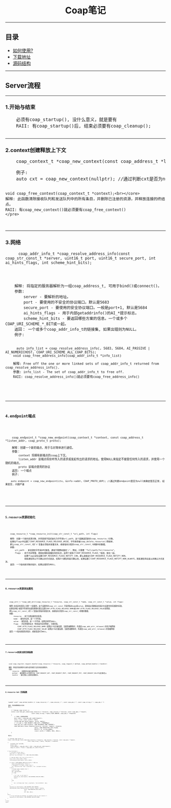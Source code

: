 <div align="center">
	  <h1>Coap笔记</h1>
  <hr/>
</div>

<div id="dir"><h2>目录</h2>
<ul>
    <li><a href="#howToUse">如何使用?</a></li>
    <li><a href="https://github.com/MrHulu/Solution-Selector/release">下载地址</a></li>
    <li><a href="#struct">源码结构</a></li>
</ul>
</div>

<hr/>
<h2>Server流程</h2>

<div id="开始与结束"><hr/>
<h3>1.开始与结束</h3>
	<pre>
	必须有coap_startup(), 没什么意义，就是要有
    RAII: 有coap_startup()后, 结束必须要有coap_cleanup(); 
	</pre>
</div>

<div id="context"><hr/>
<h3>2.context创建释放上下文</h3>
	<pre>
	<core>coap_context_t *coap_new_context(const coap_address_t *listen_addr);<br></core>
    例子: 
	<core>auto cxt = coap_new_context(nullptr); //通过判断cxt是否为null来确定是否正常, 如果是空, 问题严重
    
	void coap_free_context(coap_context_t *context);<br></core>
    解释: 此函数清除接收队列和发送队列中的所有条目，并删除已注册的资源，并释放连接的终结点。
    RAII: 有coap_new_context()就必须要有coap_free_context() 
	</pre>
</div>

<div id="网络"><hr/>
<h3>3.网络</h3>
	<pre>
	<code class="lang-C++"> coap_addr_info_t *coap_resolve_address_info(const coap_str_const_t *server, uint16_t port, uint16_t secure_port, int ai_hints_flags, int scheme_hint_bits);
    <br></core>
    <main>
    解释: 将指定的服务器解析为一组coap_address_t, 可用于bind()或connect()。
    参数:
        server - 要解析的地址。
        port - 要使用的不安全的协议端口。默认是5683
        secure_port - 要使用的安全协议端口。一般是port+1, 默认是5684
        ai_hints_flags - 用于内部getaddrinfo()的AI_*提示标志。
        scheme_hint_bits - 要返回哪些方案的信息。一个或多个COAP_URI_SCHEME_*_BIT或一起。
    返回： 一个或多个coap_addr_info_t的链接集, 如果出错则为NULL。
    例子: 
    </main>
    <code class="lang-C++"> auto info_list = coap_resolve_address_info(, 5683, 5684, AI_PASSIVE | AI_NUMERICHOST, COAP_URI_SCHEME_ALL_COAP_BITS);
	void coap_free_address_info(coap_addr_info_t *info_list)<br></core>
    解释: Free off the one or more linked sets of coap_addr_info_t returned from coap_resolve_address_info().
    参数: info_list - The set of coap_addr_info_t to free off.
    RAII: coap_resolve_address_info()就必须要有coap_free_address_info()
	</pre>
</div>

<div id="endpoint"><hr/>
<h3>4.endpoint端点</h3>
	<pre>
	<code class="lang-C++"> 
    coap_endpoint_t *coap_new_endpoint(coap_context_t *context, const coap_address_t *listen_addr, coap_proto_t proto);
    </core>
	解释：创建一个新的端点，用于与对等体进行通信。
    参数：
        context 将拥有新端点的coap上下文。
        listen_addr 该端点将侦听传入的请求或发起传出的请求的地址。使用NULL来指定不接受任何传入的请求，并使用一个随机的端点。
        proto 该端点使用的协议
    返回: 一个端点
    例子:
	<code class="lang-C++"> 
	auto endpoint = coap_new_endpoint(ctx, &info->addr, COAP_PROTO_UDP); //通过判断endpoint是否为null来确定是否正常, 如果是空, 问题严重
	</core>
	</pre>
</div>

<div id="resourceInit"><hr/>
<h3>5.resource资源初始化</h3>
	<pre>
	<code class="lang-C++"> 
    coap_resource_t *coap_resource_init(coap_str_const_t *uri_path, int flags)
	</core>
    解释: 创建一个新的资源对象，并将链接字段初始化为字符串uri_path。这个函数返回新的coap_resource_t对象。
    如果在flags中设置了COAP_RESOURCE_FLAGS_RELEASE_URI时，字符串将被coap_delete_resource()释放掉，
    那么coap_str_const_t的's'变量必须指向常量文本，或者指向分配的coap_str_const_t参数中的数据。
    参数:
        uri_path - 新资源的字符串URI路径。通常不需要前面的'/'，例如，只需要 "full/path/for/resource"。
        flags - 用于内存管理、观察处理和组播支持的标志，由零个或多个COAP_RESOURCE_FLAGS_*组成，放在一起。
                如果flags没有设置COAP_RESOURCE_FLAGS_NOTIFY_CON，那么就假定COAP_RESOURCE_FLAGS_NOTIFY_NON，
                观察通知将以不可确认的方式发送，但每5个通知将是可确认的。如果设置了COAP_RESOURCE_FLAGS_NOTIFY_NON_ALWAYS，观察通知将总是以非确认方式发送。
    返回: 一个指向新对象的指针，如果出错则为NULL。
	</pre>
</div>
	
<div id="resourceAtt"><hr/>
<h3>6.resource资源添加属性</h3>
	<pre>
	<code class="lang-C++"> 
    coap_attr_t *coap_add_attr(coap_resource_t *resource, coap_str_const_t *name, coap_str_const_t *value, int flags)
    </core>
	解释:在给定的资源上注册一个新属性。由于该属性的coap_str_const_字段将指向name和value，调用者必须确保这些指针在该属性的有效期内有效。
    如果名称和/或值字符串将在属性移除时通过设置COAP_ATTR_FLAGS_RELEASE_NAME或COAP_ATTR_FLAGS_RELEASE_VALUE来释放，
    那么coap_str_const_t的's'变量必须指向常量文本，或者指向分配的coap_str_const_t参数的数据。
    参数:
        resource - 用于注册该属性的资源。
        name - 属性的名称，是一个字符串。
        value - 属性的值，是一个字符串，如果没有则为NULL。
        flags - 内存管理的标志（特别是内存的释放）。可能的值。
            COAP_ATTR_FLAGS_RELEASE_NAME 如果这个标志被设置，当属性被删除时，传递给coap_add_attr_release()的名字被释放 
            COAP_ATTR_FLAGS_RELEASE_VALUE 如果这个标志被设置，当属性被删除时，传递给coap_add_attr_release()的值被释放
    返回:一个指向新属性的指针，或者错误时为NULL。
	</pre>
</div>

<div id="resourceReg"><hr/>
<h3>7.resource资源注册回调函数</h3>
	<pre>
	<code class="lang-C++"> 
    void coap_register_request_handler(coap_resource_t *resource, coap_request_t method, coap_method_handler_t handler)
    </core>
	解释：将指定的处理程序注册为请求类型方法的消息处理程序。
    参数:
        resource - 处理程序应被注册的资源。
        method - 要处理的CoAP请求方法。COAP_REQUEST_GET, COAP_REQUEST_POST, COAP_REQUEST_PUT, COAP_REQUEST_DELETE这四种足以
        handler - 要在资源上注册的处理程序。
	</pre>
</div>

<div id="GetCallback"><hr/>
<h3>8.resource Get 回调函数</h3>
	<pre>
	<code class="lang-C++"> 
    typedef void(* coap_method_handler_t) (coap_resource_t *, coap_session_t *, const coap_pdu_t *, const coap_string_t *, coap_pdu_t *)
    </core>
	解释: 回调函数需要自己实现
    例子1:
	<core>
        // libcoap coap-server.cc
        static void hnd_get_index(coap_resource_t *resource, coap_session_t *session, const coap_pdu_t *request, 
                                    const coap_string_t *query COAP_UNUSED, coap_pdu_t *response)
        {
            // TODO: 应该如此修改
            auto code = coap_pdu_get_code(request);
            size_t size; const uint8_t *data;
            (void)coap_get_data(request, &size, &data);
            // if(code == COAP_REQUEST_CODE_GET) //判断是否get
            coap_pdu_set_code(response, COAP_RESPONSE_CODE_CONTENT);
            coap_add_data_large_response(resource, session, request, response,
                                        query, COAP_MEDIATYPE_TEXT_PLAIN,
                                        0x2ffff, 0, strlen(INDEX),
                                        (const uint8_t *)INDEX, NULL, NULL);
        }
	</core>
    例子2:
	<code class="lang-C++"> 
    // libcoap coap-server.cc
    static void hnd_get_fetch_time(coap_resource_t *resource, coap_session_t *session, const coap_pdu_t *request, 
                                    const coap_string_t *query, coap_pdu_t *response)
    {
        unsigned char buf[40];
        size_t len;
        (void)request; coap_pdu_code_t code = coap_pdu_get_code(request);
        coap_str_const_t *ticks = coap_make_str_const("ticks");

        if (my_clock_base) {
            /* calculate current time */
            coap_tick_t t; coap_ticks(&t);
            auto now = my_clock_base + (t / COAP_TICKS_PER_SECOND);

            /* coap_get_data() sets size to 0 on error */
            size_t size; const uint8_t *data;
            (void)coap_get_data(request, &size, &data);

            if (code == COAP_REQUEST_CODE_GET && query != NULL &&
                coap_string_equal(query, ticks)) {
                /* parameter is in query, output ticks */
                len = snprintf((char *)buf, sizeof(buf), "%u", (unsigned int)now);
            } else { 
                /* output human-readable time */
                struct tm *tmp;
                tmp = gmtime(&now);
                if (!tmp)
                {
                    /* If 'now' is not valid */
                    coap_pdu_set_code(response, COAP_RESPONSE_CODE_NOT_FOUND);
                    return;
                }
                else
                {
                    len = strftime((char *)buf, sizeof(buf), "%b %d %H:%M:%S", tmp);
                }
            }
            coap_pdu_set_code(response, COAP_RESPONSE_CODE_CONTENT);
            coap_add_data_large_response(resource, session, request, response,
                                        query, COAP_MEDIATYPE_TEXT_PLAIN, 1, 0,
                                        len,
                                        buf, NULL, NULL);
        }
        else {
            /* if my_clock_base was deleted, we pretend to have no such resource */
            coap_pdu_set_code(response, COAP_RESPONSE_CODE_NOT_FOUND);
        }
    }
    </core>
    </pre>
</div>



